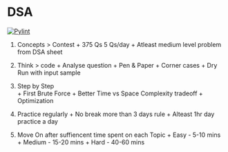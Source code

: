 # DSA 

[![Pylint](https://github.com/slalit360/scalar_practice/actions/workflows/pylint.yml/badge.svg?branch=main)](https://github.com/slalit360/scalar_practice/actions/workflows/pylint.yml)

1.	Concepts > Contest
		+ 375 Qs   5 Qs/day
		+ Atleast medium level problem from DSA sheet

2.	Think > code
        + Analyse question
		+ Pen & Paper
		+ Corner cases
		+ Dry Run with input sample

3.	Step by Step		
		+ First Brute Force
		+ Better Time vs Space Complexity tradeoff
		+ Optimization
		
4.	Practice regularly
		+ No break more than 3 days rule
		+ Alteast 1hr day practice a day
		
5.	Move On after suffiencent time spent on each Topic
		+ Easy	-	5-10 mins
		+ Medium -	15-20 mins
		+ Hard	-	40-60 mins
